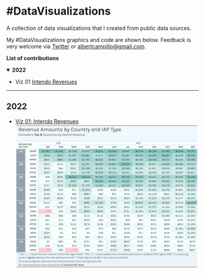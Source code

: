 # #DataVisualizations
A collection of data visualizations that I created from public data sources.

My #DataVisualizations graphics and code are shown below. Feedback is very welcome via [Twitter](https://twitter.com/albertcampillo) or [albertcampillo@gmail.com](mailto:albertcampillo@gmail.com).

**List of contributions**
<details open>
  <summary><b>2022</b></summary>

<!-- toc -->
* Viz 01 [Intendo Revenues](https://github.com/acampi/DataVisualizations/tree/main/2022/Viz_01) 

<!-- tocstop -->
</details>

***
## 2022 
* [Viz 01: Intendo Revenues](https://github.com/acampi/DataVisualizations/tree/main/2022/Viz_01)  
[![name](https://github.com/acampi/DataVisualizations/blob/main/2022/Viz_01/intendo_revenues.png)](https://github.com/acampi/DataVisualizations/tree/main/2022/Viz_01/analysis.R)